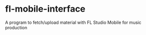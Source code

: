 # fl-mobile-interface
A program to fetch/upload material with FL Studio Mobile for music production
